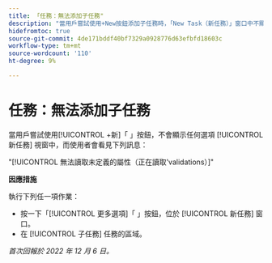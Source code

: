 ```yaml
---
title: 「任務：無法添加子任務"
description: "當用戶嘗試使用+New按鈕添加子任務時，「New Task（新任務）」窗口中不顯示任何選項，用戶將看到錯誤消息。"
hidefromtoc: true
source-git-commit: 4de171bddf40bf7329a0928776d63efbfd18603c
workflow-type: tm+mt
source-wordcount: '110'
ht-degree: 9%

---
```



# 任務：無法添加子任務

當用戶嘗試使用[!UICONTROL +新]「 」按鈕，不會顯示任何選項 [!UICONTROL 新任務] 視窗中，而使用者會看見下列訊息：

&quot;[!UICONTROL 無法讀取未定義的屬性（正在讀取&#39;validations）]&quot;

**因應措施**

執行下列任一項作業：

* 按一下「[!UICONTROL 更多選項]「 」按鈕，位於 [!UICONTROL 新任務] 窗口。
* 在 [!UICONTROL 子任務] 任務的區域。

_首次回報於 2022 年 12 月 6 日。_

